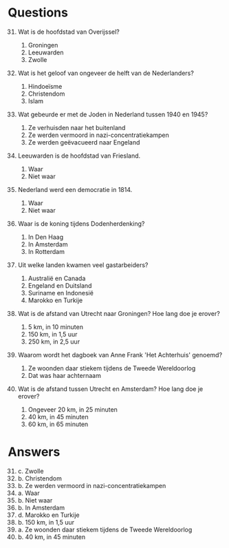 # Questions

31. Wat is de hoofdstad van Overijssel?

    1. Groningen
    2. Leeuwarden
    3. Zwolle

32. Wat is het geloof van ongeveer de helft van de Nederlanders?

    1. Hindoeïsme
    2. Christendom
    3. Islam

33. Wat gebeurde er met de Joden in Nederland tussen 1940 en 1945?

    1. Ze verhuisden naar het buitenland
    2. Ze werden vermoord in nazi-concentratiekampen
    3. Ze werden geëvacueerd naar Engeland

34. Leeuwarden is de hoofdstad van Friesland.

    1. Waar
    2. Niet waar

35. Nederland werd een democratie in 1814.

    1. Waar
    2. Niet waar

36. Waar is de koning tijdens Dodenherdenking?

    1. In Den Haag
    2. In Amsterdam
    3. In Rotterdam

37. Uit welke landen kwamen veel gastarbeiders?

    1. Australië en Canada
    2. Engeland en Duitsland
    3. Suriname en Indonesië
    4. Marokko en Turkije

38. Wat is de afstand van Utrecht naar Groningen? Hoe lang doe je erover?

    1. 5 km, in 10 minuten
    2. 150 km, in 1,5 uur
    3. 250 km, in 2,5 uur

39. Waarom wordt het dagboek van Anne Frank 'Het Achterhuis' genoemd?

    1. Ze woonden daar stiekem tijdens de Tweede Wereldoorlog
    2. Dat was haar achternaam

40. Wat is de afstand tussen Utrecht en Amsterdam? Hoe lang doe je erover?
    1. Ongeveer 20 km, in 25 minuten
    2. 40 km, in 45 minuten
    3. 60 km, in 65 minuten

# Answers

31. c. Zwolle
32. b. Christendom
33. b. Ze werden vermoord in nazi-concentratiekampen
34. a. Waar
35. b. Niet waar
36. b. In Amsterdam
37. d. Marokko en Turkije
38. b. 150 km, in 1,5 uur
39. a. Ze woonden daar stiekem tijdens de Tweede Wereldoorlog
40. b. 40 km, in 45 minuten
